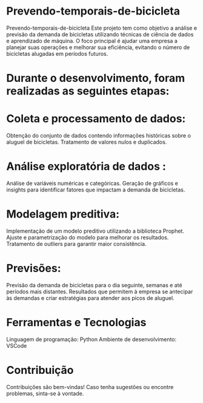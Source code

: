 # Prevendo-temporais-de-bicicleta
Prevendo-temporais-de-bicicleta
Este projeto tem como objetivo a análise e previsão da demanda de bicicletas utilizando técnicas de ciência de dados e aprendizado de máquina. O foco principal é ajudar uma empresa a planejar suas operações e melhorar sua eficiência, evitando o número de bicicletas alugadas em períodos futuros.

# Durante o desenvolvimento, foram realizadas as seguintes etapas:

# Coleta e processamento de dados:
Obtenção do conjunto de dados contendo informações históricas sobre o aluguel de bicicletas.
Tratamento de valores nulos e duplicados.

# Análise exploratória de dados :
Análise de variáveis ​​numéricas e categóricas.
Geração de gráficos e insights para identificar fatores que impactam a demanda de bicicletas.

# Modelagem preditiva:
Implementação de um modelo preditivo utilizando a biblioteca Prophet.
Ajuste e parametrização do modelo para melhorar os resultados.
Tratamento de outliers para garantir maior consistência.

# Previsões:
Previsão da demanda de bicicletas para o dia seguinte, semanas e até períodos mais distantes.
Resultados que permitem à empresa se antecipar às demandas e criar estratégias para atender aos picos de aluguel.

# Ferramentas e Tecnologias
Linguagem de programação: Python 
Ambiente de desenvolvimento: VSCode

# Contribuição
Contribuições são bem-vindas! Caso tenha sugestões ou encontre problemas, sinta-se à vontade.
